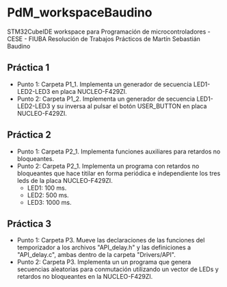 # PdM_workspaceBaudino
STM32CubeIDE workspace para Programación de microcontroladores - CESE - FIUBA
Resolución de Trabajos Prácticos de Martín Sebastián Baudino

## Práctica 1
* Punto 1: Carpeta P1_1. Implementa un generador de secuencia LED1-LED2-LED3 en placa NUCLEO-F429ZI.
* Punto 2: Carpeta P1_2. Implementa un generador de secuencia LED1-LED2-LED3 y su inversa al pulsar el botón USER_BUTTON en placa NUCLEO-F429ZI.

## Práctica 2
* Punto 1: Carpeta P2_1. Implementa funciones auxiliares para retardos no bloqueantes.
* Punto 2: Carpeta P2_1. Implementa un programa con retardos no bloqueantes que hace titilar en forma periódica e independiente los tres leds de la placa NUCLEO-F429ZI.
  * LED1: 100 ms.
  * LED2: 500 ms.
  * LED3: 1000 ms.

## Práctica 3
* Punto 1: Carpeta P3. Mueve las declaraciones de las funciones del temporizador a los archivos "API_delay.h" y las definiciones a "API_delay.c", ambas dentro de la carpeta "Drivers/API".
* Punto 2: Carpeta P3. Implementa un un programa que genera secuencias aleatorias para conmutación utilizando un vector de LEDs y retardos no bloqueantes en la NUCLEO-F429ZI.

